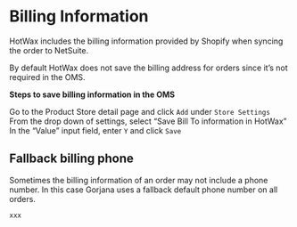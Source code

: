 # Billing Information

HotWax includes the billing information provided by Shopify when syncing the order to NetSuite.

By default HotWax does not save the billing address for orders since it’s not required in the OMS.

**Steps to save billing information in the OMS**

Go to the Product Store detail page and click `Add` under `Store Settings` From the drop down of settings, select “Save Bill To information in HotWax” In the “Value” input field, enter `Y` and click `Save`

## Fallback billing phone

Sometimes the billing information of an order may not include a phone number. In this case Gorjana uses a fallback default phone number on all orders.

```
xxx
```
